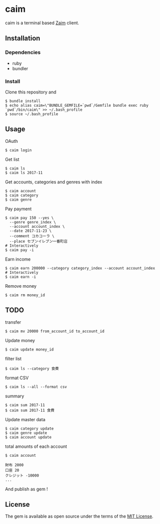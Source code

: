 # caim

caim is a terminal based [Zaim](https://zaim.net/) client.

## Installation

### Dependencies

- ruby
- bundler

### Install

Clone this repository and

    $ bundle install
    $ echo alias caim=\"BUNDLE_GEMFILE=`pwd`/Gemfile bundle exec ruby `pwd`/bin/caim\" >> ~/.bash_profile
    $ source ~/.bash_profile

## Usage

OAuth

    $ caim login

Get list

    $ caim ls
    $ caim ls 2017-11

Get accounts, categories and genres with index

    $ caim account
    $ caim category
    $ caim genre

Pay payment

```
$ caim pay 150 --yes \
  --genre genre_index \
  --account account_index \
  --date 2017-11-23 \
  --comment コカコーラ \
  --place セブンイレブン一番町店
# Interactively
$ caim pay -i
```

Earn income

```
$ caim earn 200000 --category category_index --account account_index
# Interactively
$ caim earn -i
```

Remove money

    $ caim rm money_id

## TODO

transfer

    $ caim mv 20000 from_account_id to_account_id

Update money

    $ caim update money_id

filter list

    $ caim ls --category 食費

format CSV

    $ caim ls --all --format csv

summary

    $ caim sum 2017-11
    $ caim sum 2017-11 食費

Update master data

    $ caim category update
    $ caim genre update
    $ caim account update

total amounts of each account

    $ caim account

    財布 2000
    口座 20
    クレジット -10000
    ...

And publish as gem !


## License

The gem is available as open source under the terms of the [MIT License](https://opensource.org/licenses/MIT).
